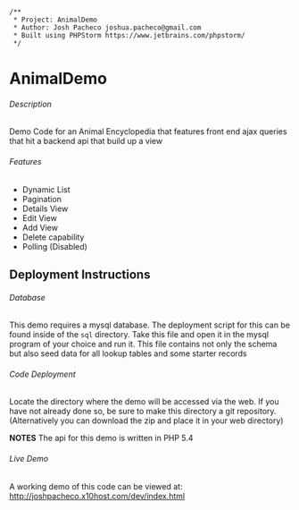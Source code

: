 ```
/**
 * Project: AnimalDemo
 * Author: Josh Pacheco joshua.pacheco@gmail.com
 * Built using PHPStorm https://www.jetbrains.com/phpstorm/
 */
```

# AnimalDemo

###### Description
Demo Code for an Animal Encyclopedia that features front end ajax queries that hit a backend api that build up a view

###### Features
* Dynamic List
* Pagination
* Details View
* Edit View
* Add View
* Delete capability
* Polling (Disabled)

## Deployment Instructions

###### Database

This demo requires a mysql database.  The deployment script for this can be found inside of the `sql` directory.  Take
this file and open it in the mysql program of your choice and run it.  This file contains not only the schema but also
seed data for all lookup tables and some starter records

###### Code Deployment

Locate the directory where the demo will be accessed via the web.  If you have not already done so, be sure to make this
directory a git repository.  (Alternatively you can download the zip and place it in your web directory)

**NOTES** The api for this demo is written in PHP 5.4

###### Live Demo

A working demo of this code can be viewed at: http://joshpacheco.x10host.com/dev/index.html

